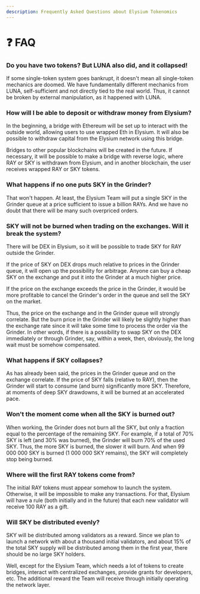 ```yaml
---
description: Frequently Asked Questions about Elysium Tokenomics
---
```


# ❓ FAQ

### Do you have two tokens? But LUNA also did, and it collapsed!

If some single-token system goes bankrupt, it doesn't mean all single-token mechanics are doomed. We have fundamentally different mechanics from LUNA, self-sufficient and not directly tied to the real world. Thus, it cannot be broken by external manipulation, as it happened with LUNA.

### How will I be able to deposit or withdraw money from Elysium?

In the beginning, a bridge with Ethereum will be set up to interact with the outside world, allowing users to use wrapped Eth in Elysium. It will also be possible to withdraw capital from the Elysium network using this bridge.&#x20;

Bridges to other popular blockchains will be created in the future. If necessary, it will be possible to make a bridge with reverse logic, where RAY or SKY is withdrawn from Elysium, and in another blockchain, the user receives wrapped RAY or SKY tokens.

### What happens if no one puts SKY in the Grinder?

That won't happen. At least, the Elysium Team will put a single SKY in the Grinder queue at a price sufficient to issue a billion RAYs. And we have no doubt that there will be many such overpriced orders.

### SKY will not be burned when trading on the exchanges. Will it break the system?

There will be DEX in Elysium, so it will be possible to trade SKY for RAY outside the Grinder.&#x20;

If the price of SKY on DEX drops much relative to prices in the Grinder queue, it will open up the possibility for arbitrage. Anyone can buy a cheap SKY on the exchange and put it into the Grinder at a much higher price.&#x20;

If the price on the exchange exceeds the price in the Grinder, it would be more profitable to cancel the Grinder's order in the queue and sell the SKY on the market.&#x20;

Thus, the price on the exchange and in the Grinder queue will strongly correlate. But the burn price in the Grinder will likely be slightly higher than the exchange rate since it will take some time to process the order via the Grinder. In other words, if there is a possibility to swap SKY on the DEX immediately or through Grinder, say, within a week, then, obviously, the long wait must be somehow compensated.

### What happens if SKY collapses?

As has already been said, the prices in the Grinder queue and on the exchange correlate. If the price of SKY falls (relative to RAY), then the Grinder will start to consume (and burn) significantly more SKY. Therefore, at moments of deep SKY drawdowns, it will be burned at an accelerated pace.

### Won't the moment come when all the SKY is burned out?

When working, the Grinder does not burn all the SKY, but only a fraction equal to the percentage of the remaining SKY. For example, if a total of 70% SKY is left (and 30% was burned), the Grinder will burn 70% of the used SKY. Thus, the more SKY is burned, the slower it will burn. And when 99 000 000 SKY is burned (1 000 000 SKY remains), the SKY will completely stop being burned.

### Where will the first RAY tokens come from?

The initial RAY tokens must appear somehow to launch the system. Otherwise, it will be impossible to make any transactions. For that, Elysium will have a rule (both initially and in the future) that each new validator will receive 100 RAY as a gift.

### Will SKY be distributed evenly?

SKY will be distributed among validators as a reward. Since we plan to launch a network with about a thousand initial validators, and about 15% of the total SKY supply will be distributed among them in the first year, there should be no large SKY holders.&#x20;

Well, except for the Elysium Team, which needs a lot of tokens to create bridges, interact with centralized exchanges, provide grants for developers, etc. The additional reward the Team will receive through initially operating the network layer.
